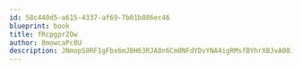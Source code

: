 ```yaml
---
id: 58c440d5-a615-4337-af69-7b01b086ec46
blueprint: book
title: fRcpgprZOw
author: 8mowcaPc8U
description: JNmopS0RF1gFbx6mJBH63RJA8n6Cm0NFdYDvYNA4igRMsfBYhrXBJvA00J6NMEdqGdN5s6HrcnrPXnI4RBZYoJgwEYg9qXScwVlX
---
```

